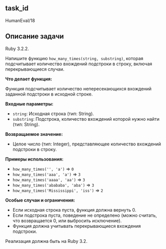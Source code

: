 ## task_id
HumanEval/18

## Описание задачи
Ruby 3.2.2.

Напишите функцию `how_many_times(string, substring)`, которая подсчитывает количество вхождений подстроки в строку, включая перекрывающиеся случаи.

**Что делает функция:**

Функция подсчитывает количество непересекающихся вхождений заданной подстроки в исходной строке.

**Входные параметры:**

* `string`: Исходная строка (тип: String).
* `substring`: Подстрока, количество вхождений которой нужно найти (тип: String).


**Возвращаемое значение:**

* Целое число (тип: Integer), представляющее количество вхождений подстроки в строку.


**Примеры использования:**

* `how_many_times('', 'a')`  =>  `0`
* `how_many_times('aaa', 'a')` => `3`
* `how_many_times('aaaa', 'aa')` => `3`
* `how_many_times('abababa', 'aba')` => `3`
* `how_many_times('Mississippi', 'iss')` => `2`


**Особые случаи и ограничения:**

* Если исходная строка пуста, функция должна вернуть 0.
* Если подстрока пуста, поведение не определено (можно считать, что возвращается 0, или выбросить исключение).
* Функция должна учитывать перекрывающиеся вхождения подстроки.


Реализация должна быть на Ruby 3.2.

